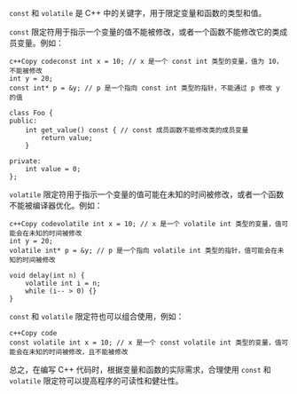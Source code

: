 `const` 和 `volatile` 是 C++ 中的关键字，用于限定变量和函数的类型和值。

`const` 限定符用于指示一个变量的值不能被修改，或者一个函数不能修改它的类成员变量。例如：

```
c++Copy codeconst int x = 10; // x 是一个 const int 类型的变量，值为 10，不能被修改
int y = 20;
const int* p = &y; // p 是一个指向 const int 类型的指针，不能通过 p 修改 y 的值

class Foo {
public:
    int get_value() const { // const 成员函数不能修改类的成员变量
        return value;
    }

private:
    int value = 0;
};
```

`volatile` 限定符用于指示一个变量的值可能在未知的时间被修改，或者一个函数不能被编译器优化。例如：

```
c++Copy codevolatile int x = 10; // x 是一个 volatile int 类型的变量，值可能会在未知的时间被修改
int y = 20;
volatile int* p = &y; // p 是一个指向 volatile int 类型的指针，值可能会在未知的时间被修改

void delay(int n) {
    volatile int i = n;
    while (i-- > 0) {}
}
```

`const` 和 `volatile` 限定符也可以组合使用，例如：

```
c++Copy code
const volatile int x = 10; // x 是一个 const volatile int 类型的变量，值可能会在未知的时间被修改，且不能被修改
```

总之，在编写 C++ 代码时，根据变量和函数的实际需求，合理使用 `const` 和 `volatile` 限定符可以提高程序的可读性和健壮性。